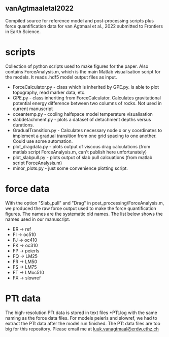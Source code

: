 ## vanAgtmaaletal2022
Compiled source for reference model and post-processing scripts plus force quantification data for van Agtmaal et al., 2022 submitted to Frontiers in Earth Science. 

# scripts
Collection of python scripts used to make figures for the paper.
Also contains ForceAnalysis.m, which is the main Matlab visualisation script for the models. It reads .hdf5 model output files as input.

* ForceCalculator.py - class which is inherited by GPE.py. Is able to plot topography, read marker data, etc.
* GPE.py - class inheriting from ForceCalculator. Calculates gravitational potential energy difference between two columns of rocks. Not used in current manuscript
* oceantemp.py - cooling halfspace model temperature visualisation
* slabdetachment.py - plots a dataset of detachment depths versus durations.
* GradualTransition.py - Calculates necessary node x or y coordinates to implement a gradual transition from one grid spacing to one another. Could use some automation.
* plot_dragdata.py - plots output of viscous drag calculations (from matlab script ForceAnalysis.m, can't publish here unfortunately)
* plot_slabpull.py - plots output of slab pull calcuations (from matlab script ForceAnalysis.m)
* minor_plots.py - just some convenience plotting script. 

# force data
With the option "Slab_pull" and "Drag" in post_processing/ForceAnalysis.m, we produced the raw force output used to make the force quantification figures.
The names are the systematic old names. The list below shows the names used in our manuscript. 
* ER -> ref
* FI -> oc510
* FJ -> oc410
* FK -> oc310
* FP -> peierls
* FQ -> LM25
* FR -> LM50
* FS -> LM75
* FT -> LMoc510
* FX -> slowref

# PTt data
The high-resolution PTt data is stored in text files *PTt.log with the same naming as the force data files. 
For models peierls and slowref, we had to extract the PTt data after the model run finished.
The PTt data files are too big for this repository. Please email me at luuk.vanagtmaal@erdw.ethz.ch 
